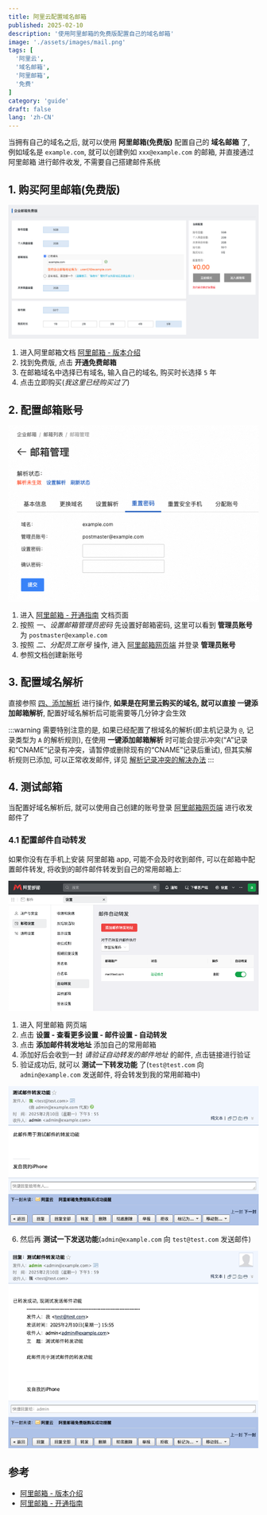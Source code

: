 ```yaml
---
title: 阿里云配置域名邮箱
published: 2025-02-10
description: '使用阿里邮箱的免费版配置自己的域名邮箱'
image: './assets/images/mail.png'
tags: [
  '阿里云',
  '域名邮箱',
  '阿里邮箱',
  '免费'
]
category: 'guide'
draft: false 
lang: 'zh-CN'
---
```


当拥有自己的域名之后, 就可以使用 **阿里邮箱(免费版)** 配置自己的 **域名邮箱** 了, 例如域名是 `example.com`, 就可以创建例如 `xxx@example.com` 的邮箱, 并直接通过 阿里邮箱 进行邮件收发, 不需要自己搭建邮件系统

## 1. 购买阿里邮箱(免费版)
![](./assets/images/aliyun-mail-pay.png)

1. 进入阿里邮箱文档 [阿里邮箱 - 版本介绍](https://help.aliyun.com/document_detail/437165.html)
2. 找到免费版, 点击 **开通免费邮箱**
3. 在邮箱域名中选择已有域名, 输入自己的域名, 购买时长选择 `5` 年
4. 点击立即购买(*我这里已经购买过了*)

## 2. 配置邮箱账号
![](./assets/images/aliyun-mail-password.png)

1. 进入 [阿里邮箱 - 开通指南](https://help.aliyun.com/document_detail/36698.html) 文档页面
2. 按照 *一、设置邮箱管理员密码* 先设置好邮箱密码, 这里可以看到 **管理员账号** 为 `postmaster@example.com`
3. 按照 *二、分配员工账号* 操作, 进入 [阿里邮箱网页端](https://qiye.aliyun.com/?spm=a2c4g.11186623.0.0.67282e6a1kYYTI) 并登录 **管理员账号**
4. 参照文档创建新账号

## 3. 配置域名解析
直接参照 [四、添加解析](https://help.aliyun.com/document_detail/36698.html?spm=a2c4g.11186623.help-menu-35466.d_4_1.190266f8DIfE4a&scm=20140722.H_36698._.OR_help-T_cn~zh-V_1#:~:text=%E8%BF%87%E6%AD%A4%E6%AD%A5%E9%AA%A4%E3%80%82-,%E5%9B%9B%E3%80%81%E6%B7%BB%E5%8A%A0%E8%A7%A3%E6%9E%90,-%E6%B8%A9%E9%A6%A8%E6%8F%90%E7%A4%BA%EF%BC%9A%E6%8C%89) 进行操作, **如果是在阿里云购买的域名, 就可以直接 一键添加邮箱解析**, 配置好域名解析后可能需要等几分钟才会生效


:::warning
需要特别注意的是, 如果已经配置了根域名的解析(即主机记录为 `@`, 记录类型为 `A` 的解析规则), 在使用 **一键添加邮箱解析** 时可能会提示冲突(“A”记录和“CNAME”记录有冲突，请暂停或删除现有的“CNAME”记录后重试), 但其实解析规则已添加, 可以正常收发邮件, 详见 [解析记录冲突的解决办法](https://help.aliyun.com/zh/dns/dns-record-conflict-rules?spm=a2c4g.11186623.0.0.ea9c60b4rqeNNs)
:::

## 4. 测试邮箱
当配置好域名解析后, 就可以使用自己创建的账号登录 [阿里邮箱网页端](https://qiye.aliyun.com/?spm=a2c4g.11186623.0.0.67282e6a1kYYTI) 进行收发邮件了

### 4.1 配置邮件自动转发
如果你没有在手机上安装 阿里邮箱 app, 可能不会及时收到邮件, 可以在邮箱中配置邮件转发, 将收到的邮件邮件转发到自己的常用邮箱上:

![](./assets/images/aliyun-mail-repost.png)

1. 进入 阿里邮箱 网页端
2. 点击 **设置 - 查看更多设置 - 邮件设置 - 自动转发**
3. 点击 **添加邮件转发地址** 添加自己的常用邮箱
4. 添加好后会收到一封 *请验证自动转发的邮件地址* 的邮件, 点击链接进行验证
5. 验证成功后, 就可以 **测试一下转发功能** 了(`test@test.com` 向 `admin@example.com` 发送邮件, 将会转发到我的常用邮箱中)

![](./assets/images/aliyun-mail-repost-test.png)

6. 然后再 **测试一下发送功能**(`admin@example.com` 向 `test@test.com` 发送邮件)

![](./assets/images/aliyun-mail-send.png)

## 参考
- [阿里邮箱 - 版本介绍](https://help.aliyun.com/document_detail/437165.html)
- [阿里邮箱 - 开通指南](https://help.aliyun.com/document_detail/36698.html)

